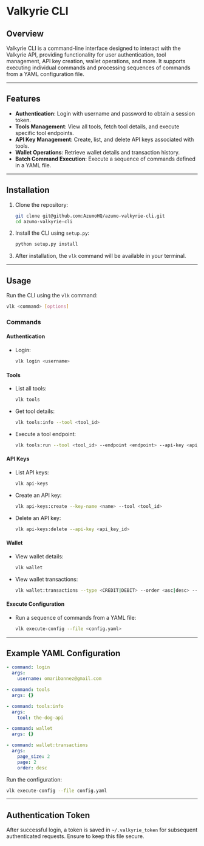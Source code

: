 # Valkyrie CLI

## Overview

Valkyrie CLI is a command-line interface designed to interact with the Valkyrie API, providing functionality for user authentication, tool management, API key creation, wallet operations, and more. It supports executing individual commands and processing sequences of commands from a YAML configuration file.

---

## Features

- **Authentication**: Login with username and password to obtain a session token.
- **Tools Management**: View all tools, fetch tool details, and execute specific tool endpoints.
- **API Key Management**: Create, list, and delete API keys associated with tools.
- **Wallet Operations**: Retrieve wallet details and transaction history.
- **Batch Command Execution**: Execute a sequence of commands defined in a YAML file.

---

## Installation

1. Clone the repository:
   ```bash
   git clone git@github.com:AzumoHQ/azumo-valkyrie-cli.git
   cd azumo-valkyrie-cli
   ```

2. Install the CLI using `setup.py`:
   ```bash
   python setup.py install
   ```

3. After installation, the `vlk` command will be available in your terminal.

---

## Usage

Run the CLI using the `vlk` command:
```bash
vlk <command> [options]
```

### Commands

#### **Authentication**
- Login:
  ```bash
  vlk login <username>
  ```

#### **Tools**
- List all tools:
  ```bash
  vlk tools
  ```
- Get tool details:
  ```bash
  vlk tools:info --tool <tool_id>
  ```
- Execute a tool endpoint:
  ```bash
  vlk tools:run --tool <tool_id> --endpoint <endpoint> --api-key <api_key> --payload <json_payload>
  ```

#### **API Keys**
- List API keys:
  ```bash
  vlk api-keys
  ```
- Create an API key:
  ```bash
  vlk api-keys:create --key-name <name> --tool <tool_id>
  ```
- Delete an API key:
  ```bash
  vlk api-keys:delete --api-key <api_key_id>
  ```

#### **Wallet**
- View wallet details:
  ```bash
  vlk wallet
  ```
- View wallet transactions:
  ```bash
  vlk wallet:transactions --type <CREDIT|DEBIT> --order <asc|desc> --page <page_num> --page_size <num>
  ```

#### **Execute Configuration**
- Run a sequence of commands from a YAML file:
  ```bash
  vlk execute-config --file <config.yaml>
  ```

---

## Example YAML Configuration

```yaml
- command: login
  args:
    username: omaribannez@gmail.com

- command: tools
  args: {}

- command: tools:info
  args:
    tool: the-dog-api

- command: wallet
  args: {}

- command: wallet:transactions
  args:
    page_size: 2
    page: 2
    order: desc
```

Run the configuration:
```bash
vlk execute-config --file config.yaml
```

---

## Authentication Token

After successful login, a token is saved in `~/.valkyrie_token` for subsequent authenticated requests. Ensure to keep this file secure.